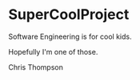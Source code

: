 # SuperCoolProject

Software Engineering is for cool kids.

Hopefully I'm one of those.

Chris Thompson

